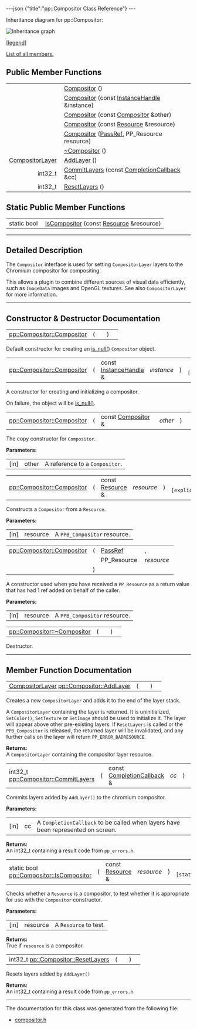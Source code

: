 ---json {"title":"pp::Compositor Class Reference"} ---

Inheritance diagram for pp::Compositor:

![Inheritance graph](/docs/native-client/pepper_dev/cpp/classpp_1_1_compositor__inherit__graph.png)

<span class="legend">\[[legend](/docs/native-client/pepper_dev/cpp/graph_legend/)\]</span>

[List of all members.](/docs/native-client/pepper_dev/cpp/classpp_1_1_compositor-members/)

Public Member Functions
-----------------------

<table><tbody><tr class="odd"><td style="text-align: right;"> </td><td><a href="/docs/native-client/pepper_dev/cpp/classpp_1_1_compositor#abe16adaeaac2569518d28e070ce487b2" class="el">Compositor</a> ()</td></tr><tr class="even"><td style="text-align: right;"> </td><td><a href="/docs/native-client/pepper_dev/cpp/classpp_1_1_compositor#a0dc88d1d68ca2ab34f0c8ffa1a0b2f4b" class="el">Compositor</a> (const <a href="/docs/native-client/pepper_dev/cpp/classpp_1_1_instance_handle/" class="el">InstanceHandle</a> &amp;instance)</td></tr><tr class="odd"><td style="text-align: right;"> </td><td><a href="/docs/native-client/pepper_dev/cpp/classpp_1_1_compositor#a30abcad5657f2b7779c20764f9026460" class="el">Compositor</a> (const <a href="/docs/native-client/pepper_dev/cpp/classpp_1_1_compositor/" class="el">Compositor</a> &amp;other)</td></tr><tr class="even"><td style="text-align: right;"> </td><td><a href="/docs/native-client/pepper_dev/cpp/classpp_1_1_compositor#ad1130a511519ff5a5bc7bfae44cb0b6d" class="el">Compositor</a> (const <a href="/docs/native-client/pepper_dev/cpp/classpp_1_1_resource/" class="el">Resource</a> &amp;resource)</td></tr><tr class="odd"><td style="text-align: right;"> </td><td><a href="/docs/native-client/pepper_dev/cpp/classpp_1_1_compositor#a43e403e54998200768d198ae95571461" class="el">Compositor</a> (<a href="/docs/native-client/pepper_dev/cpp/namespacepp#a339083c1beec620267bf8b3c55decaa5" class="el">PassRef</a>, PP_Resource resource)</td></tr><tr class="even"><td style="text-align: right;"> </td><td><a href="/docs/native-client/pepper_dev/cpp/classpp_1_1_compositor#abf2a4c7ef3a0a727d1b80a5cd2f39729" class="el">~Compositor</a> ()</td></tr><tr class="odd"><td style="text-align: right;"><a href="/docs/native-client/pepper_dev/cpp/classpp_1_1_compositor_layer/" class="el">CompositorLayer</a> </td><td><a href="/docs/native-client/pepper_dev/cpp/classpp_1_1_compositor#adddfb226d04f6169def30afe3639c15d" class="el">AddLayer</a> ()</td></tr><tr class="even"><td style="text-align: right;">int32_t </td><td><a href="/docs/native-client/pepper_dev/cpp/classpp_1_1_compositor#ad9171e29e89900cccd7c10cc4654cae1" class="el">CommitLayers</a> (const <a href="/docs/native-client/pepper_dev/cpp/classpp_1_1_completion_callback/" class="el">CompletionCallback</a> &amp;cc)</td></tr><tr class="odd"><td style="text-align: right;">int32_t </td><td><a href="/docs/native-client/pepper_dev/cpp/classpp_1_1_compositor#a178daa26f7dd593a6905235fa840d54b" class="el">ResetLayers</a> ()</td></tr></tbody></table>

Static Public Member Functions
------------------------------

<table><tbody><tr class="odd"><td style="text-align: right;">static bool </td><td><a href="/docs/native-client/pepper_dev/cpp/classpp_1_1_compositor#ab699455da240e4a7ed01740b4c05d81f" class="el">IsCompositor</a> (const <a href="/docs/native-client/pepper_dev/cpp/classpp_1_1_resource/" class="el">Resource</a> &amp;resource)</td></tr></tbody></table>

------------------------------------------------------------------------

<span id="details" class="anchor" style="margin: 0;"></span>

Detailed Description
--------------------

The `Compositor` interface is used for setting `CompositorLayer` layers to the Chromium compositor for compositing.

This allows a plugin to combine different sources of visual data efficiently, such as `ImageData` images and OpenGL textures. See also `CompositorLayer` for more information.

------------------------------------------------------------------------

Constructor & Destructor Documentation
--------------------------------------

<span id="abe16adaeaac2569518d28e070ce487b2" class="anchor" style="margin: 0;"></span>

<table><tbody><tr class="odd"><td><a href="/docs/native-client/pepper_dev/cpp/classpp_1_1_compositor#abe16adaeaac2569518d28e070ce487b2" class="el">pp::Compositor::Compositor</a></td><td>(</td><td></td><td>)</td><td></td></tr></tbody></table>

Default constructor for creating an <a href="/docs/native-client/pepper_dev/cpp/classpp_1_1_resource#a859068e34cdc2dc0b78754c255323aa9" class="el" title="This functions determines if this resource is invalid or uninitialized.">is_null()</a> `Compositor` object.

<span id="a0dc88d1d68ca2ab34f0c8ffa1a0b2f4b" class="anchor" style="margin: 0;"></span>

<table><tbody><tr class="odd"><td><a href="/docs/native-client/pepper_dev/cpp/classpp_1_1_compositor#abe16adaeaac2569518d28e070ce487b2" class="el">pp::Compositor::Compositor</a></td><td>(</td><td>const <a href="/docs/native-client/pepper_dev/cpp/classpp_1_1_instance_handle/" class="el">InstanceHandle</a> &amp; </td><td><em>instance</em></td><td>)</td><td><code> [explicit]</code></td></tr></tbody></table>

A constructor for creating and initializing a compositor.

On failure, the object will be <a href="/docs/native-client/pepper_dev/cpp/classpp_1_1_resource#a859068e34cdc2dc0b78754c255323aa9" class="el" title="This functions determines if this resource is invalid or uninitialized.">is_null()</a>.

<span id="a30abcad5657f2b7779c20764f9026460" class="anchor" style="margin: 0;"></span>

<table><tbody><tr class="odd"><td><a href="/docs/native-client/pepper_dev/cpp/classpp_1_1_compositor#abe16adaeaac2569518d28e070ce487b2" class="el">pp::Compositor::Compositor</a></td><td>(</td><td>const <a href="/docs/native-client/pepper_dev/cpp/classpp_1_1_compositor/" class="el">Compositor</a> &amp; </td><td><em>other</em></td><td>)</td><td></td></tr></tbody></table>

The copy constructor for `Compositor`.

**Parameters:**  
<table><tbody><tr class="odd"><td>[in]</td><td>other</td><td>A reference to a <code>Compositor</code>.</td></tr></tbody></table>

<span id="ad1130a511519ff5a5bc7bfae44cb0b6d" class="anchor" style="margin: 0;"></span>

<table><tbody><tr class="odd"><td><a href="/docs/native-client/pepper_dev/cpp/classpp_1_1_compositor#abe16adaeaac2569518d28e070ce487b2" class="el">pp::Compositor::Compositor</a></td><td>(</td><td>const <a href="/docs/native-client/pepper_dev/cpp/classpp_1_1_resource/" class="el">Resource</a> &amp; </td><td><em>resource</em></td><td>)</td><td><code> [explicit]</code></td></tr></tbody></table>

Constructs a `Compositor` from a `Resource`.

**Parameters:**  
<table><tbody><tr class="odd"><td>[in]</td><td>resource</td><td>A <code>PPB_Compositor</code> resource.</td></tr></tbody></table>

<span id="a43e403e54998200768d198ae95571461" class="anchor" style="margin: 0;"></span>

<table><tbody><tr class="odd"><td><a href="/docs/native-client/pepper_dev/cpp/classpp_1_1_compositor#abe16adaeaac2569518d28e070ce487b2" class="el">pp::Compositor::Compositor</a></td><td>(</td><td><a href="/docs/native-client/pepper_dev/cpp/namespacepp#a339083c1beec620267bf8b3c55decaa5" class="el">PassRef</a> </td><td>,</td></tr><tr class="even"><td></td><td></td><td>PP_Resource </td><td><em>resource</em> </td></tr><tr class="odd"><td></td><td>)</td><td></td><td></td></tr></tbody></table>

A constructor used when you have received a `PP_Resource` as a return value that has had 1 ref added on behalf of the caller.

**Parameters:**  
<table><tbody><tr class="odd"><td>[in]</td><td>resource</td><td>A <code>PPB_Compositor</code> resource.</td></tr></tbody></table>

<span id="abf2a4c7ef3a0a727d1b80a5cd2f39729" class="anchor" style="margin: 0;"></span>

<table><tbody><tr class="odd"><td><a href="/docs/native-client/pepper_dev/cpp/classpp_1_1_compositor#abf2a4c7ef3a0a727d1b80a5cd2f39729" class="el">pp::Compositor::~Compositor</a></td><td>(</td><td></td><td>)</td><td></td></tr></tbody></table>

Destructor.

------------------------------------------------------------------------

Member Function Documentation
-----------------------------

<span id="adddfb226d04f6169def30afe3639c15d" class="anchor" style="margin: 0;"></span>

<table><tbody><tr class="odd"><td><a href="/docs/native-client/pepper_dev/cpp/classpp_1_1_compositor_layer/" class="el">CompositorLayer</a> <a href="/docs/native-client/pepper_dev/cpp/classpp_1_1_compositor#adddfb226d04f6169def30afe3639c15d" class="el">pp::Compositor::AddLayer</a></td><td>(</td><td></td><td>)</td><td></td></tr></tbody></table>

Creates a new `CompositorLayer` and adds it to the end of the layer stack.

A `CompositorLayer` containing the layer is returned. It is uninitialized, `SetColor()`, `SetTexture` or `SetImage` should be used to initialize it. The layer will appear above other pre-existing layers. If `ResetLayers` is called or the `PPB_Compositor` is released, the returned layer will be invalidated, and any further calls on the layer will return `PP_ERROR_BADRESOURCE`.

**Returns:**  
A `CompositorLayer` containing the compositor layer resource.

<span id="ad9171e29e89900cccd7c10cc4654cae1" class="anchor" style="margin: 0;"></span>

<table><tbody><tr class="odd"><td>int32_t <a href="/docs/native-client/pepper_dev/cpp/classpp_1_1_compositor#ad9171e29e89900cccd7c10cc4654cae1" class="el">pp::Compositor::CommitLayers</a></td><td>(</td><td>const <a href="/docs/native-client/pepper_dev/cpp/classpp_1_1_completion_callback/" class="el">CompletionCallback</a> &amp; </td><td><em>cc</em></td><td>)</td><td></td></tr></tbody></table>

Commits layers added by `AddLayer()` to the chromium compositor.

**Parameters:**  
<table><tbody><tr class="odd"><td>[in]</td><td>cc</td><td>A <code>CompletionCallback</code> to be called when layers have been represented on screen.</td></tr></tbody></table>

<!-- -->

**Returns:**  
An int32\_t containing a result code from `pp_errors.h`.

<span id="ab699455da240e4a7ed01740b4c05d81f" class="anchor" style="margin: 0;"></span>

<table><tbody><tr class="odd"><td>static bool <a href="/docs/native-client/pepper_dev/cpp/classpp_1_1_compositor#ab699455da240e4a7ed01740b4c05d81f" class="el">pp::Compositor::IsCompositor</a></td><td>(</td><td>const <a href="/docs/native-client/pepper_dev/cpp/classpp_1_1_resource/" class="el">Resource</a> &amp; </td><td><em>resource</em></td><td>)</td><td><code> [static]</code></td></tr></tbody></table>

Checks whether a `Resource` is a compositor, to test whether it is appropriate for use with the `Compositor` constructor.

**Parameters:**  
<table><tbody><tr class="odd"><td>[in]</td><td>resource</td><td>A <code>Resource</code> to test.</td></tr></tbody></table>

<!-- -->

**Returns:**  
True if `resource` is a compositor.

<span id="a178daa26f7dd593a6905235fa840d54b" class="anchor" style="margin: 0;"></span>

<table><tbody><tr class="odd"><td>int32_t <a href="/docs/native-client/pepper_dev/cpp/classpp_1_1_compositor#a178daa26f7dd593a6905235fa840d54b" class="el">pp::Compositor::ResetLayers</a></td><td>(</td><td></td><td>)</td><td></td></tr></tbody></table>

Resets layers added by `AddLayer()`

**Returns:**  
An int32\_t containing a result code from `pp_errors.h`.

------------------------------------------------------------------------

The documentation for this class was generated from the following file:

-   <a href="/docs/native-client/pepper_dev/cpp/compositor_8h/" class="el">compositor.h</a>
